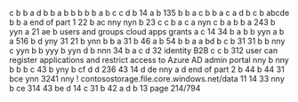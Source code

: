 c
b
b
a
d
b
b
a
b
b
b
b
b
a
b
c
c
d
b
14
a
b
135
b
b
a
c
b
b
a
c
a
d
b
c
b
abcde
b
b
a     end of part 1
22
b
ac
nny
nyn
b
23
c
c
b
a
c
a
nyn
c
b
a
b
b
a
243
b
yyn
a
21
ae
b
users and groups   cloud apps  grants
a
c
14
34
b
a
b
b
yyn
a
b
a
516
b
d
yny
31
21 
b
ynn
b
b
a
31
b
46
a
b
54
b
b
a
a
bd
b
c
b
31
31
b
b
nny
c
yyn
b
b
yyy
b
yyn
d
b
nnn
34
b
a
c
d
32
identity B2B
c
c
b
312
user can register applications and  restrict access to Azure AD admin portal
nny
b
nny
b
b
b
c
43
b
yny
b
cf
d
d
236
43
14
d
de
nny
a
d end of part 2
b
44
b
44
31
bce
ynn
3241
nny !
contosostorage.file.core.windows.net/data
11
14
33
nny
b
ce
314
43
be
d
14
c
31
b
42
a
d
b
13   page 214/794

